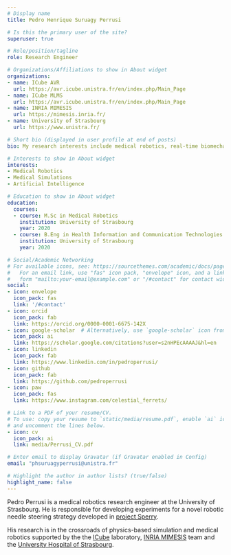 ```yaml
---
# Display name
title: Pedro Henrique Suruagy Perrusi

# Is this the primary user of the site?
superuser: true

# Role/position/tagline
role: Research Engineer

# Organizations/Affiliations to show in About widget
organizations:
- name: ICube AVR 
  url: https://avr.icube.unistra.fr/en/index.php/Main_Page
- name: ICube MLMS
  url: https://avr.icube.unistra.fr/en/index.php/Main_Page
- name: INRIA MIMESIS
  url: https://mimesis.inria.fr/
- name: University of Strasbourg
  url: https://www.unistra.fr/

# Short bio (displayed in user profile at end of posts)
bio: My research interests include medical robotics, real-time biomechanical simulations and artificial intelligence.

# Interests to show in About widget
interests:
- Medical Robotics
- Medical Simulations
- Artificial Intelligence

# Education to show in About widget
education:
  courses:
  - course: M.Sc in Medical Robotics
    institution: University of Strasbourg
    year: 2020
  - course: B.Eng in Health Information and Communication Technologies
    institution: University of Strasbourg
    year: 2020

# Social/Academic Networking
# For available icons, see: https://sourcethemes.com/academic/docs/page-builder/#icons
#   For an email link, use "fas" icon pack, "envelope" icon, and a link in the
#   form "mailto:your-email@example.com" or "/#contact" for contact widget.
social:
- icon: envelope
  icon_pack: fas
  link: '/#contact'
- icon: orcid
  icon_pack: fab
  link: https://orcid.org/0000-0001-6675-142X
- icon: google-scholar  # Alternatively, use `google-scholar` icon from `ai` icon pack
  icon_pack: ai
  link: https://scholar.google.com/citations?user=s2nHPEcAAAAJ&hl=en
- icon: linkedin
  icon_pack: fab
  link: https://www.linkedin.com/in/pedroperrusi/
- icon: github
  icon_pack: fab
  link: https://github.com/pedroperrusi
- icon: paw
  icon_pack: fas
  link: https://www.instagram.com/celestial_ferrets/

# Link to a PDF of your resume/CV.
# To use: copy your resume to `static/media/resume.pdf`, enable `ai` icons in `params.toml`, 
# and uncomment the lines below.
- icon: cv
  icon_pack: ai
  link: media/Perrusi_CV.pdf

# Enter email to display Gravatar (if Gravatar enabled in Config)
email: "phsuruagyperrusi@unistra.fr"

# Highlight the author in author lists? (true/false)
highlight_name: false
---
```


Pedro Perrusi is a medical robotics research engineer at the University of Strasbourg. He is responsible for developing experiments for a novel  robotic needle steering strategy developed in [project Sperry](https://hadrien.courtecuisse.cnrs.fr/home/projects/sperry/). 
<!-- In this project, fast biomechanical simulations are used to account for the needle-tissue interaction during a robot-assisted needle therapy, such as thermo ablation or biopsies. -->

His research is in the crossroads of physics-based simulation and medical robotics supported by the the [ICube](https://icube.unistra.fr/) laboratory, [INRIA MIMESIS](https://mimesis.inria.fr/) team and the [University Hospital of Strasbourg](https://www.ihu-strasbourg.eu/).

<!-- {{< icon name="download" pack="fas" >}} Download my {{< staticref "media/demo_resume.pdf" "newtab" >}}resumé{{< /staticref >}}. -->

